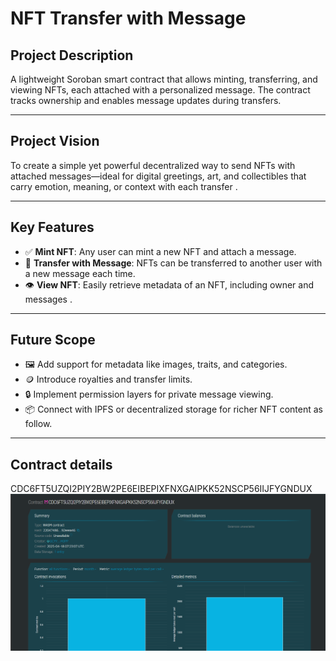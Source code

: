 # NFT Transfer with Message

## Project Description

A lightweight Soroban smart contract that allows minting, transferring, and viewing NFTs, each attached with a personalized message. The contract tracks ownership and enables message updates during transfers.

---

## Project Vision

To create a simple yet powerful decentralized way to send NFTs with attached messages—ideal for digital greetings, art, and collectibles that carry emotion, meaning, or context with each transfer .

---
 
## Key Features
  
- ✅ **Mint NFT**: Any user can mint a new NFT and attach a message.
- 🔁 **Transfer with Message**: NFTs can be transferred to another user with a new message each time.
- 👁️ **View NFT**: Easily retrieve metadata of an NFT, including owner and messages .

---

## Future Scope

- 🖼️ Add support for metadata like images, traits, and categories.
- 🪙 Introduce royalties and transfer limits.
- 🔒 Implement permission layers for private message viewing.
- 📦 Connect with IPFS or decentralized storage for richer NFT content as follow.

---
## Contract details
CDC6FT5UZQI2PIY2BW2PE6EIBEPIXFNXGAIPKK52NSCP56IIJFYGNDUX
![alt text](image.png)
